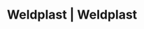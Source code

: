 ---
Filename: "eshop-products-variant146"
Link: "file:/Users/vinayakpatel/Downloads/www.weldplast.cz/eshop_products_compare/add/eshop-products-variant146"
product_name: "null"
product_id: "null"
title: "Weldplast | Weldplast"
product_desc: ""
product_specs: ""
product_downloads: ""
href: ""
p_desc_2: ""
accessories: ""
similar_products: ""
---